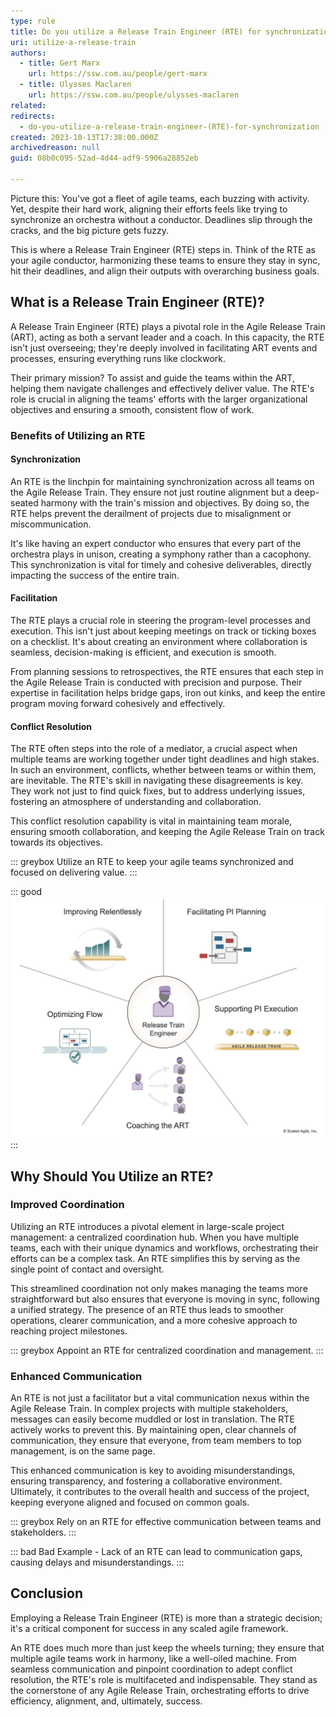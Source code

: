 ```yaml
---
type: rule
title: Do you utilize a Release Train Engineer (RTE) for synchronization?
uri: utilize-a-release-train
authors:
  - title: Gert Marx
    url: https://ssw.com.au/people/gert-marx
  - title: Ulysses Maclaren
    url: https://ssw.com.au/people/ulysses-maclaren
related:
redirects:
  - do-you-utilize-a-release-train-engineer-(RTE)-for-synchronization
created: 2023-10-13T17:38:00.000Z
archivedreason: null
guid: 08b0c095-52ad-4d44-adf9-5906a28852eb

---
```

Picture this: You've got a fleet of agile teams, each buzzing with activity. Yet, despite their hard work, aligning their efforts feels like trying to synchronize an orchestra without a conductor. Deadlines slip through the cracks, and the big picture gets fuzzy.

This is where a Release Train Engineer (RTE) steps in. Think of the RTE as your agile conductor, harmonizing these teams to ensure they stay in sync, hit their deadlines, and align their outputs with overarching business goals.

<!--endintro-->

## What is a Release Train Engineer (RTE)?

A Release Train Engineer (RTE) plays a pivotal role in the Agile Release Train (ART), acting as both a servant leader and a coach. In this capacity, the RTE isn't just overseeing; they're deeply involved in facilitating ART events and processes, ensuring everything runs like clockwork.

Their primary mission?
To assist and guide the teams within the ART, helping them navigate challenges and effectively deliver value. The RTE's role is crucial in aligning the teams' efforts with the larger organizational objectives and ensuring a smooth, consistent flow of work.

### Benefits of Utilizing an RTE

#### Synchronization

An RTE is the linchpin for maintaining synchronization across all teams on the Agile Release Train. They ensure not just routine alignment but a deep-seated harmony with the train's mission and objectives. By doing so, the RTE helps prevent the derailment of projects due to misalignment or miscommunication.

It's like having an expert conductor who ensures that every part of the orchestra plays in unison, creating a symphony rather than a cacophony. This synchronization is vital for timely and cohesive deliverables, directly impacting the success of the entire train.

#### Facilitation

The RTE plays a crucial role in steering the program-level processes and execution. This isn't just about keeping meetings on track or ticking boxes on a checklist. It's about creating an environment where collaboration is seamless, decision-making is efficient, and execution is smooth.

From planning sessions to retrospectives, the RTE ensures that each step in the Agile Release Train is conducted with precision and purpose. Their expertise in facilitation helps bridge gaps, iron out kinks, and keep the entire program moving forward cohesively and effectively.

#### Conflict Resolution

The RTE often steps into the role of a mediator, a crucial aspect when multiple teams are working together under tight deadlines and high stakes. In such an environment, conflicts, whether between teams or within them, are inevitable. The RTE's skill in navigating these disagreements is key. They work not just to find quick fixes, but to address underlying issues, fostering an atmosphere of understanding and collaboration.

This conflict resolution capability is vital in maintaining team morale, ensuring smooth collaboration, and keeping the Agile Release Train on track towards its objectives.

::: greybox
Utilize an RTE to keep your agile teams synchronized and focused on delivering value.
:::

::: good
![Figure: Good Example - An RTE helps in keeping all the agile teams in sync, ensuring smooth delivery of features.](Safe_RTE_Good.png)
:::

## Why Should You Utilize an RTE?

### Improved Coordination

Utilizing an RTE introduces a pivotal element in large-scale project management: a centralized coordination hub. When you have multiple teams, each with their unique dynamics and workflows, orchestrating their efforts can be a complex task. An RTE simplifies this by serving as the single point of contact and oversight.

This streamlined coordination not only makes managing the teams more straightforward but also ensures that everyone is moving in sync, following a unified strategy. The presence of an RTE thus leads to smoother operations, clearer communication, and a more cohesive approach to reaching project milestones.

::: greybox
Appoint an RTE for centralized coordination and management.
:::

### Enhanced Communication

An RTE is not just a facilitator but a vital communication nexus within the Agile Release Train. In complex projects with multiple stakeholders, messages can easily become muddled or lost in translation. The RTE actively works to prevent this. By maintaining open, clear channels of communication, they ensure that everyone, from team members to top management, is on the same page.

This enhanced communication is key to avoiding misunderstandings, ensuring transparency, and fostering a collaborative environment. Ultimately, it contributes to the overall health and success of the project, keeping everyone aligned and focused on common goals.

::: greybox
Rely on an RTE for effective communication between teams and stakeholders.
:::

::: bad
Bad Example - Lack of an RTE can lead to communication gaps, causing delays and misunderstandings.
:::

## Conclusion

Employing a Release Train Engineer (RTE) is more than a strategic decision; it's a critical component for success in any scaled agile framework.

An RTE does much more than just keep the wheels turning; they ensure that multiple agile teams work in harmony, like a well-oiled machine. From seamless communication and pinpoint coordination to adept conflict resolution, the RTE's role is multifaceted and indispensable. They stand as the cornerstone of any Agile Release Train, orchestrating efforts to drive efficiency, alignment, and, ultimately, success.
